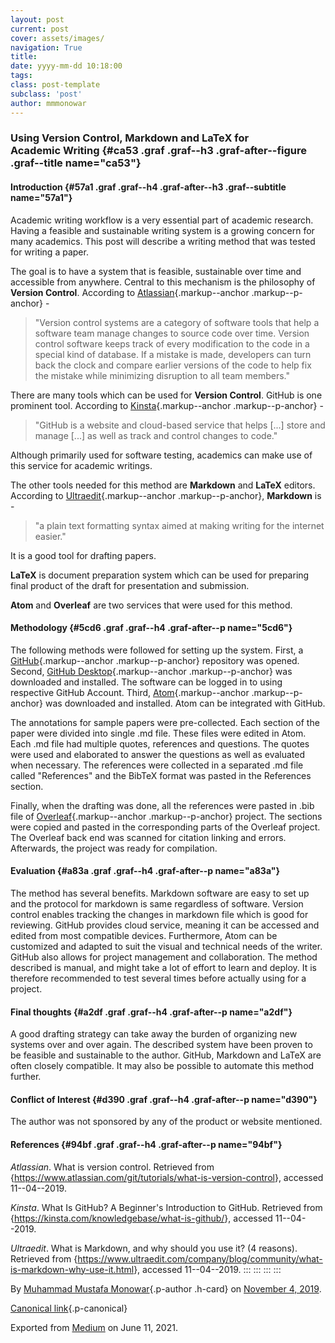 ```yaml
---
layout: post
current: post
cover: assets/images/
navigation: True
title: 
date: yyyy-mm-dd 10:18:00
tags: 
class: post-template
subclass: 'post'
author: mmmonowar
---
```


### Using Version Control, Markdown and LaTeX for Academic Writing {#ca53 .graf .graf--h3 .graf-after--figure .graf--title name="ca53"}

#### Introduction {#57a1 .graf .graf--h4 .graf-after--h3 .graf--subtitle name="57a1"}

Academic writing workflow is a very essential part of academic research.
Having a feasible and sustainable writing system is a growing concern
for many academics. This post will describe a writing method that was
tested for writing a paper.

The goal is to have a system that is feasible, sustainable over time and
accessible from anywhere. Central to this mechanism is the philosophy of
**Version Control**. According to
[Atlassian](https://www.atlassian.com/git/tutorials/what-is-version-control){.markup--anchor
.markup--p-anchor} -

> "Version control systems are a category of software tools that help a
> software team manage changes to source code over time. Version control
> software keeps track of every modification to the code in a special
> kind of database. If a mistake is made, developers can turn back the
> clock and compare earlier versions of the code to help fix the mistake
> while minimizing disruption to all team members."

There are many tools which can be used for **Version Control**. GitHub
is one prominent tool. According to
[Kinsta](https://kinsta.com/knowledgebase/what-is-github/){.markup--anchor
.markup--p-anchor} -

> "GitHub is a website and cloud-based service that helps \[...\] store
> and manage \[...\] as well as track and control changes to code."

Although primarily used for software testing, academics can make use of
this service for academic writings.

The other tools needed for this method are **Markdown** and **LaTeX**
editors. According to
[Ultraedit](https://www.ultraedit.com/company/blog/community/what-is-markdown-why-use-it.html){.markup--anchor
.markup--p-anchor}, **Markdown** is -

> "a plain text formatting syntax aimed at making writing for the
> internet easier."

It is a good tool for drafting papers.

**LaTeX** is document preparation system which can be used for preparing
final product of the draft for presentation and submission.

**Atom** and **Overleaf** are two services that were used for this
method.

#### Methodology {#5cd6 .graf .graf--h4 .graf-after--p name="5cd6"}

The following methods were followed for setting up the system. First, a
[GitHub](https://github.com/){.markup--anchor .markup--p-anchor}
repository was opened. Second, [GitHub
Desktop](https://desktop.github.com){.markup--anchor .markup--p-anchor}
was downloaded and installed. The software can be logged in to using
respective GitHub Account. Third,
[Atom](https://atom.io){.markup--anchor .markup--p-anchor} was
downloaded and installed. Atom can be integrated with GitHub.

The annotations for sample papers were pre-collected. Each section of
the paper were divided into single .md file. These files were edited in
Atom. Each .md file had multiple quotes, references and questions. The
quotes were used and elaborated to answer the questions as well as
evaluated when necessary. The references were collected in a
separated .md file called "References" and the BibTeX format was pasted
in the References section.

Finally, when the drafting was done, all the references were pasted
in .bib file of [Overleaf](http://overleaf.com/){.markup--anchor
.markup--p-anchor} project. The sections were copied and pasted in the
corresponding parts of the Overleaf project. The Overleaf back end was
scanned for citation linking and errors. Afterwards, the project was
ready for compilation.

#### Evaluation {#a83a .graf .graf--h4 .graf-after--p name="a83a"}

The method has several benefits. Markdown software are easy to set up
and the protocol for markdown is same regardless of software. Version
control enables tracking the changes in markdown file which is good for
reviewing. GitHub provides cloud service, meaning it can be accessed and
edited from most compatible devices. Furthermore, Atom can be customized
and adapted to suit the visual and technical needs of the writer. GitHub
also allows for project management and collaboration. The method
described is manual, and might take a lot of effort to learn and deploy.
It is therefore recommended to test several times before actually using
for a project.

#### Final thoughts {#a2df .graf .graf--h4 .graf-after--p name="a2df"}

A good drafting strategy can take away the burden of organizing new
systems over and over again. The described system have been proven to be
feasible and sustainable to the author. GitHub, Markdown and LaTeX are
often closely compatible. It may also be possible to automate this
method further.

#### Conflict of Interest {#d390 .graf .graf--h4 .graf-after--p name="d390"}

The author was not sponsored by any of the product or website mentioned.

#### References {#94bf .graf .graf--h4 .graf-after--p name="94bf"}

*Atlassian*. What is version control. Retrieved from
{<https://www.atlassian.com/git/tutorials/what-is-version-control>},
accessed 11--04--2019.

*Kinsta*. What Is GitHub? A Beginner's Introduction to GitHub. Retrieved
from {<https://kinsta.com/knowledgebase/what-is-github/>}, accessed
11--04--2019.

*Ultraedit*. What is Markdown, and why should you use it? (4 reasons).
Retrieved from
{<https://www.ultraedit.com/company/blog/community/what-is-markdown-why-use-it.html>},
accessed 11--04--2019.
:::
:::
:::
:::

By [Muhammad Mustafa Monowar](https://medium.com/@mmmonowar){.p-author
.h-card} on [November 4, 2019](https://medium.com/p/4013b64de4a9).

[Canonical
link](https://medium.com/@mmmonowar/using-version-control-markdown-and-latex-for-academic-writing-4013b64de4a9){.p-canonical}

Exported from [Medium](https://medium.com) on June 11, 2021.
